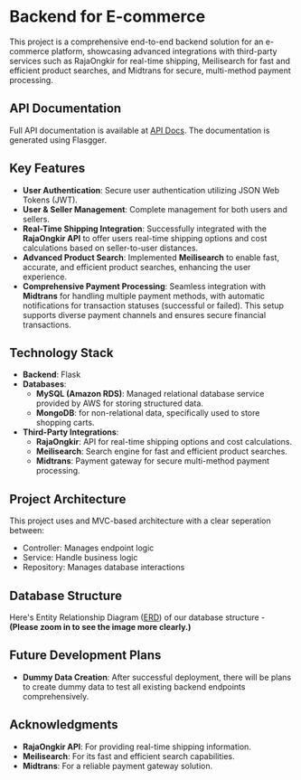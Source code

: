 # Backend for E-commerce

This project is a comprehensive end-to-end backend solution for an e-commerce platform, showcasing advanced integrations with third-party services such as RajaOngkir for real-time shipping, Meilisearch for fast and efficient product searches, and Midtrans for secure, multi-method payment processing.

## API Documentation

Full API documentation is available at [API Docs](http://13.250.112.106/apidocs/). The documentation is generated using Flasgger.

## Key Features

-   **User Authentication**: Secure user authentication utilizing JSON Web Tokens (JWT).
-   **User & Seller Management**: Complete management for both users and sellers.
-   **Real-Time Shipping Integration**: Successfully integrated with the **RajaOngkir API** to offer users real-time shipping options and cost calculations based on seller-to-user distances.
-   **Advanced Product Search**: Implemented **Meilisearch** to enable fast, accurate, and efficient product searches, enhancing the user experience.
-   **Comprehensive Payment Processing**: Seamless integration with **Midtrans** for handling multiple payment methods, with automatic notifications for transaction statuses (successful or failed). This setup supports diverse payment channels and ensures secure financial transactions.

## Technology Stack

-   **Backend**: Flask
-   **Databases**:
    -   **MySQL (Amazon RDS)**: Managed relational database service provided by AWS for storing structured data.
    -   **MongoDB**: for non-relational data, specifically used to store shopping carts.
-   **Third-Party Integrations**:
    -   **RajaOngkir**: API for real-time shipping options and cost calculations.
    -   **Meilisearch**: Search engine for fast and efficient product searches.
    -   **Midtrans**: Payment gateway for secure multi-method payment processing.

## Project Architecture

This project uses and MVC-based architecture with a clear seperation between:

-   Controller: Manages endpoint logic
-   Service: Handle business logic
-   Repository: Manages database interactions

## Database Structure

Here's Entity Relationship Diagram ([ERD](https://drive.google.com/file/d/1ldPiQ7cMJ5hv38xJ_dnrZrNk9BPiYPUh/view?usp=sharing)) of our database structure - **(Please zoom in to see the image more clearly.)**

## Future Development Plans

-   **Dummy Data Creation**: After successful deployment, there will be plans to create dummy data to test all existing backend endpoints comprehensively.

## Acknowledgments

-   **RajaOngkir API**: For providing real-time shipping information.
-   **Meilisearch**: For its fast and efficient search capabilities.
-   **Midtrans**: For a reliable payment gateway solution.
